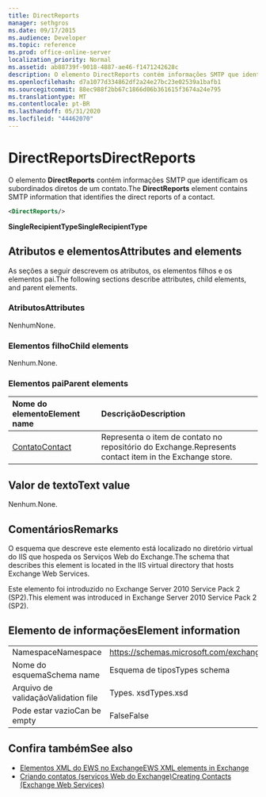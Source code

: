 ```yaml
---
title: DirectReports
manager: sethgros
ms.date: 09/17/2015
ms.audience: Developer
ms.topic: reference
ms.prod: office-online-server
localization_priority: Normal
ms.assetid: ab88739f-9018-4887-ae46-f1471242628c
description: O elemento DirectReports contém informações SMTP que identificam os subordinados diretos de um contato.
ms.openlocfilehash: d7a1077d334862df2a24e27bc23e02539a1bafb1
ms.sourcegitcommit: 88ec988f2bb67c1866d06b361615f3674a24e795
ms.translationtype: MT
ms.contentlocale: pt-BR
ms.lasthandoff: 05/31/2020
ms.locfileid: "44462070"
---
```

# <a name="directreports"></a><span data-ttu-id="80d38-103">DirectReports</span><span class="sxs-lookup"><span data-stu-id="80d38-103">DirectReports</span></span>

<span data-ttu-id="80d38-104">O elemento **DirectReports** contém informações SMTP que identificam os subordinados diretos de um contato.</span><span class="sxs-lookup"><span data-stu-id="80d38-104">The **DirectReports** element contains SMTP information that identifies the direct reports of a contact.</span></span> 
  
```XML
<DirectReports/>
```

 <span data-ttu-id="80d38-105">**SingleRecipientType**</span><span class="sxs-lookup"><span data-stu-id="80d38-105">**SingleRecipientType**</span></span>
## <a name="attributes-and-elements"></a><span data-ttu-id="80d38-106">Atributos e elementos</span><span class="sxs-lookup"><span data-stu-id="80d38-106">Attributes and elements</span></span>

<span data-ttu-id="80d38-107">As seções a seguir descrevem os atributos, os elementos filhos e os elementos pai.</span><span class="sxs-lookup"><span data-stu-id="80d38-107">The following sections describe attributes, child elements, and parent elements.</span></span>
  
### <a name="attributes"></a><span data-ttu-id="80d38-108">Atributos</span><span class="sxs-lookup"><span data-stu-id="80d38-108">Attributes</span></span>

<span data-ttu-id="80d38-109">Nenhum</span><span class="sxs-lookup"><span data-stu-id="80d38-109">None.</span></span>
  
### <a name="child-elements"></a><span data-ttu-id="80d38-110">Elementos filho</span><span class="sxs-lookup"><span data-stu-id="80d38-110">Child elements</span></span>

<span data-ttu-id="80d38-111">Nenhum.</span><span class="sxs-lookup"><span data-stu-id="80d38-111">None.</span></span>
  
### <a name="parent-elements"></a><span data-ttu-id="80d38-112">Elementos pai</span><span class="sxs-lookup"><span data-stu-id="80d38-112">Parent elements</span></span>

|<span data-ttu-id="80d38-113">**Nome do elemento**</span><span class="sxs-lookup"><span data-stu-id="80d38-113">**Element name**</span></span>|<span data-ttu-id="80d38-114">**Descrição**</span><span class="sxs-lookup"><span data-stu-id="80d38-114">**Description**</span></span>|
|:-----|:-----|
|[<span data-ttu-id="80d38-115">Contato</span><span class="sxs-lookup"><span data-stu-id="80d38-115">Contact</span></span>](contact.md) <br/> |<span data-ttu-id="80d38-116">Representa o item de contato no repositório do Exchange.</span><span class="sxs-lookup"><span data-stu-id="80d38-116">Represents contact item in the Exchange store.</span></span>  <br/> |
   
## <a name="text-value"></a><span data-ttu-id="80d38-117">Valor de texto</span><span class="sxs-lookup"><span data-stu-id="80d38-117">Text value</span></span>

<span data-ttu-id="80d38-118">Nenhum.</span><span class="sxs-lookup"><span data-stu-id="80d38-118">None.</span></span>
  
## <a name="remarks"></a><span data-ttu-id="80d38-119">Comentários</span><span class="sxs-lookup"><span data-stu-id="80d38-119">Remarks</span></span>

<span data-ttu-id="80d38-120">O esquema que descreve este elemento está localizado no diretório virtual do IIS que hospeda os Serviços Web do Exchange.</span><span class="sxs-lookup"><span data-stu-id="80d38-120">The schema that describes this element is located in the IIS virtual directory that hosts Exchange Web Services.</span></span>
  
<span data-ttu-id="80d38-121">Este elemento foi introduzido no Exchange Server 2010 Service Pack 2 (SP2).</span><span class="sxs-lookup"><span data-stu-id="80d38-121">This element was introduced in Exchange Server 2010 Service Pack 2 (SP2).</span></span>
  
## <a name="element-information"></a><span data-ttu-id="80d38-122">Elemento de informações</span><span class="sxs-lookup"><span data-stu-id="80d38-122">Element information</span></span>

|||
|:-----|:-----|
|<span data-ttu-id="80d38-123">Namespace</span><span class="sxs-lookup"><span data-stu-id="80d38-123">Namespace</span></span>  <br/> |https://schemas.microsoft.com/exchange/services/2006/types  <br/> |
|<span data-ttu-id="80d38-124">Nome do esquema</span><span class="sxs-lookup"><span data-stu-id="80d38-124">Schema name</span></span>  <br/> |<span data-ttu-id="80d38-125">Esquema de tipos</span><span class="sxs-lookup"><span data-stu-id="80d38-125">Types schema</span></span>  <br/> |
|<span data-ttu-id="80d38-126">Arquivo de validação</span><span class="sxs-lookup"><span data-stu-id="80d38-126">Validation file</span></span>  <br/> |<span data-ttu-id="80d38-127">Types. xsd</span><span class="sxs-lookup"><span data-stu-id="80d38-127">Types.xsd</span></span>  <br/> |
|<span data-ttu-id="80d38-128">Pode estar vazio</span><span class="sxs-lookup"><span data-stu-id="80d38-128">Can be empty</span></span>  <br/> |<span data-ttu-id="80d38-129">False</span><span class="sxs-lookup"><span data-stu-id="80d38-129">False</span></span>  <br/> |
   
## <a name="see-also"></a><span data-ttu-id="80d38-130">Confira também</span><span class="sxs-lookup"><span data-stu-id="80d38-130">See also</span></span>

- [<span data-ttu-id="80d38-131">Elementos XML do EWS no Exchange</span><span class="sxs-lookup"><span data-stu-id="80d38-131">EWS XML elements in Exchange</span></span>](ews-xml-elements-in-exchange.md)
- [<span data-ttu-id="80d38-132">Criando contatos (serviços Web do Exchange)</span><span class="sxs-lookup"><span data-stu-id="80d38-132">Creating Contacts (Exchange Web Services)</span></span>](https://msdn.microsoft.com/library/4845917e-70d1-481c-bbd7-011ec6571789%28Office.15%29.aspx)

